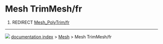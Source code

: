 # Mesh TrimMesh/fr
1.  REDIRECT [Mesh_PolyTrim/fr](Mesh_PolyTrim/fr.md)



---
![](images/Button_right.svg) [documentation index](../README.md) > [Mesh](Mesh_Workbench.md) > Mesh TrimMesh/fr
